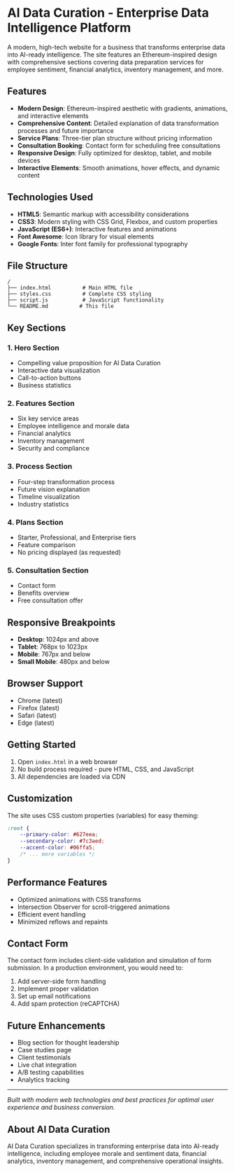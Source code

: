 # AI Data Curation - Enterprise Data Intelligence Platform

A modern, high-tech website for a business that transforms enterprise data into AI-ready intelligence. The site features an Ethereum-inspired design with comprehensive sections covering data preparation services for employee sentiment, financial analytics, inventory management, and more.

## Features

- **Modern Design**: Ethereum-inspired aesthetic with gradients, animations, and interactive elements
- **Comprehensive Content**: Detailed explanation of data transformation processes and future importance
- **Service Plans**: Three-tier plan structure without pricing information
- **Consultation Booking**: Contact form for scheduling free consultations
- **Responsive Design**: Fully optimized for desktop, tablet, and mobile devices
- **Interactive Elements**: Smooth animations, hover effects, and dynamic content

## Technologies Used

- **HTML5**: Semantic markup with accessibility considerations
- **CSS3**: Modern styling with CSS Grid, Flexbox, and custom properties
- **JavaScript (ES6+)**: Interactive features and animations
- **Font Awesome**: Icon library for visual elements
- **Google Fonts**: Inter font family for professional typography

## File Structure

```
/
├── index.html          # Main HTML file
├── styles.css          # Complete CSS styling
├── script.js           # JavaScript functionality
└── README.md          # This file
```

## Key Sections

### 1. Hero Section
- Compelling value proposition for AI Data Curation
- Interactive data visualization
- Call-to-action buttons
- Business statistics

### 2. Features Section
- Six key service areas
- Employee intelligence and morale data
- Financial analytics
- Inventory management
- Security and compliance

### 3. Process Section
- Four-step transformation process
- Future vision explanation
- Timeline visualization
- Industry statistics

### 4. Plans Section
- Starter, Professional, and Enterprise tiers
- Feature comparison
- No pricing displayed (as requested)

### 5. Consultation Section
- Contact form
- Benefits overview
- Free consultation offer

## Responsive Breakpoints

- **Desktop**: 1024px and above
- **Tablet**: 768px to 1023px
- **Mobile**: 767px and below
- **Small Mobile**: 480px and below

## Browser Support

- Chrome (latest)
- Firefox (latest)
- Safari (latest)
- Edge (latest)

## Getting Started

1. Open `index.html` in a web browser
2. No build process required - pure HTML, CSS, and JavaScript
3. All dependencies are loaded via CDN

## Customization

The site uses CSS custom properties (variables) for easy theming:

```css
:root {
    --primary-color: #627eea;
    --secondary-color: #7c3aed;
    --accent-color: #06ffa5;
    /* ... more variables */
}
```

## Performance Features

- Optimized animations with CSS transforms
- Intersection Observer for scroll-triggered animations
- Efficient event handling
- Minimized reflows and repaints

## Contact Form

The contact form includes client-side validation and simulation of form submission. In a production environment, you would need to:

1. Add server-side form handling
2. Implement proper validation
3. Set up email notifications
4. Add spam protection (reCAPTCHA)

## Future Enhancements

- Blog section for thought leadership
- Case studies page
- Client testimonials
- Live chat integration
- A/B testing capabilities
- Analytics tracking

---

*Built with modern web technologies and best practices for optimal user experience and business conversion.*

## About AI Data Curation

AI Data Curation specializes in transforming enterprise data into AI-ready intelligence, including employee morale and sentiment data, financial analytics, inventory management, and comprehensive operational insights.